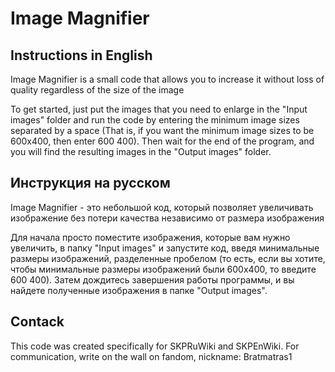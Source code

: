 # Image Magnifier
## Instructions in English
Image Magnifier is a small code that allows you to increase it without loss of quality regardless of the size of the image

To get started, just put the images that you need to enlarge in the "Input images" folder and run the code by entering the minimum image sizes separated by a space (That is, if you want the minimum image sizes to be 600x400, then enter 600 400). Then wait for the end of the program, and you will find the resulting images in the "Output images" folder.

## Инструкция на русском
Image Magnifier - это небольшой код, который позволяет увеличивать изображение без потери качества независимо от размера изображения

Для начала просто поместите изображения, которые вам нужно увеличить, в папку "Input images" и запустите код, введя минимальные размеры изображений, разделенные пробелом (то есть, если вы хотите, чтобы минимальные размеры изображений были 600x400, то введите 600 400). Затем дождитесь завершения работы программы, и вы найдете полученные изображения в папке "Output images".

## Contack

This code was created specifically for SKPRuWiki and SKPEnWiki. 
For communication, write on the wall on fandom, nickname: Bratmatras1

